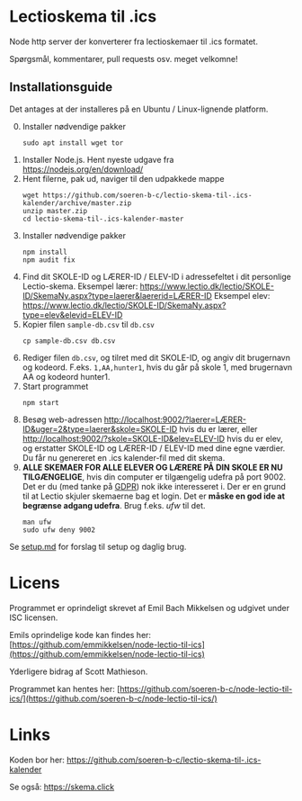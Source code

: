 # Lectioskema til .ics

Node http server der konverterer fra lectioskemaer til .ics formatet.

Spørgsmål, kommentarer, pull requests osv. meget velkomne!


## Installationsguide

Det antages at der installeres på en Ubuntu / Linux-lignende platform.

0. Installer nødvendige pakker
   ```
   sudo apt install wget tor
   ```
1. Installer Node.js. Hent nyeste udgave fra <https://nodejs.org/en/download/>
2. Hent filerne, pak ud, naviger til den udpakkede mappe
   ```
   wget https://github.com/soeren-b-c/lectio-skema-til-.ics-kalender/archive/master.zip
   unzip master.zip
   cd lectio-skema-til-.ics-kalender-master
   ```
3. Installer nødvendige pakker
   ```
   npm install
   npm audit fix
   ```
4. Find dit SKOLE-ID og LÆRER-ID / ELEV-ID  i adressefeltet i dit personlige Lectio-skema.
Eksempel lærer: https://www.lectio.dk/lectio/SKOLE-ID/SkemaNy.aspx?type=laerer&laererid=LÆRER-ID
Eksempel elev: https://www.lectio.dk/lectio/SKOLE-ID/SkemaNy.aspx?type=elev&elevid=ELEV-ID
5. Kopier filen `sample-db.csv` til `db.csv`
   ```
   cp sample-db.csv db.csv
   ```
6. Rediger filen `db.csv`, og tilret med dit SKOLE-ID, og angiv dit brugernavn og kodeord. F.eks. `1,AA,hunter1`, hvis du går på skole 1, med brugernavn AA og kodeord hunter1.
7. Start programmet
   ```
   npm start
   ```
8. Besøg web-adressen <http://localhost:9002/?laerer=LÆRER-ID&uger=2&type=laerer&skole=SKOLE-ID> hvis du er lærer, eller <http://localhost:9002/?skole=SKOLE-ID&elev=ELEV-ID> hvis du er elev, og erstatter SKOLE-ID og LÆRER-ID / ELEV-ID med dine egne værdier.
Du får nu genereret en .ics kalender-fil med dit skema.
9. **ALLE SKEMAER FOR ALLE ELEVER OG LÆRERE PÅ DIN SKOLE ER NU TILGÆNGELIGE**, hvis din computer er tilgængelig udefra på port 9002.
Det er du (med tanke på [GDPR](https://en.wikipedia.org/wiki/General_Data_Protection_Regulation)) nok ikke interesseret i. Der er en grund til at Lectio skjuler skemaerne bag et login.
Det er **måske en god ide at begrænse adgang udefra**. Brug f.eks. *ufw* til det.
   ```
   man ufw
   sudo ufw deny 9002
   ```

Se [setup.md](docs/setup.md) for forslag til setup og daglig brug.

# Licens

Programmet er oprindeligt skrevet af Emil Bach Mikkelsen og udgivet under ISC licensen.

Emils oprindelige kode kan findes her: [https://github.com/emmikkelsen/node-lectio-til-ics](https://github.com/emmikkelsen/node-lectio-til-ics)

Yderligere bidrag af Scott Mathieson.

Programmet kan hentes her: [https://github.com/soeren-b-c/node-lectio-til-ics/](https://github.com/soeren-b-c/node-lectio-til-ics/)
  
# Links

Koden bor her: https://github.com/soeren-b-c/lectio-skema-til-.ics-kalender

Se også: https://skema.click
